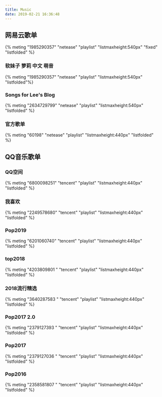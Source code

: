 ```yaml
---
title: Music
date: 2019-02-21 16:36:48
---
```


## 网易云歌单



{% meting "1985290357" "netease" "playlist" "listmaxheight:540px" "fixed" "listfolded" %}  

### 软妹子 萝莉 中文 萌音

{% meting "1985290357" "netease" "playlist" "listmaxheight:540px" "listfolded"%}  

### Songs for Lee's Blog
{% meting "2634729799" "netease" "playlist" "listmaxheight:540px"  "listfolded" %}  

### 官方歌单

{% meting "60198" "netease" "playlist" "listmaxheight:440px" "listfolded" %}  

## QQ音乐歌单

### QQ空间
{% meting "6800098251" "tencent" "playlist" "listmaxheight:440px" "listfolded" %}

### 我喜欢
{% meting "2249578680" "tencent" "playlist" "listmaxheight:440px" "listfolded" %}

### Pop2019
{% meting "6201060740" "tencent" "playlist" "listmaxheight:440px" "listfolded" %}

### top2018

{% meting "4203809801 " "tencent" "playlist" "listmaxheight:440px" "listfolded" %}

### 2018流行精选

{% meting "3640287583 " "tencent" "playlist" "listmaxheight:440px" "listfolded" %}

### Pop2017 2.0

{% meting "2379127393 " "tencent" "playlist" "listmaxheight:440px" "listfolded" %}

### Pop2017

{% meting "2379127036 " "tencent" "playlist" "listmaxheight:440px" "listfolded" %}

### Pop2016

{% meting "2358581807 " "tencent" "playlist" "listmaxheight:440px" "listfolded" %}

<!-- <iframe frameborder="no" border="0" marginwidth="0" marginheight="0" style="opacity:.7" width=100% height=570 src="https://music.163.com/outchain/player?type=0&id=2634729799&auto=0&height=430"></iframe>

<iframe frameborder="no" border="0" marginwidth="0" marginheight="0" style="opacity:.7" width=100% height=570 src="https://music.163.com/outchain/player?type=0&id=1985290357&auto=0&height=430"></iframe> -->

<!-- 简单示例 (id, server, type)  -->
<!-- {% meting "60198" "netease" "playlist" "listmaxheight:440px" %} -->
<!-- 进阶示例 -->
<!-- {% meting "1985290357" "netease" "playlist" "fixed" "autoplay" "mutex:false" "listmaxheight:340px" "preload:none" "theme:#ad7a86"%} -->
<!-- {% meting "60198" "netease" "playlist" "autoplay" "mutex:false" "listmaxheight:340px" "preload:none" "theme:#ad7a86"%} -->
<!-- {% meting "1985290357" "netease" "playlist" "fixed" "autoplay" "mutex:false" "listmaxheight:340px" "preload:none" "theme:#ad7a86"%} -->
